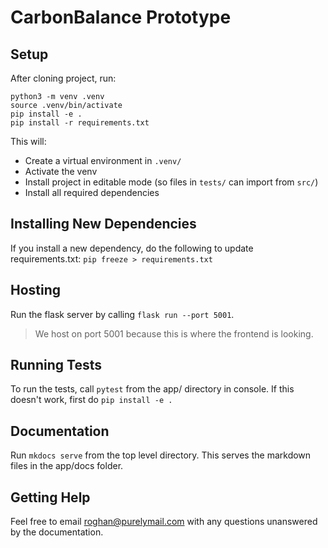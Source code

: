 # CarbonBalance Prototype



## Setup

After cloning project, run:

```
python3 -m venv .venv
source .venv/bin/activate
pip install -e .
pip install -r requirements.txt
```
This will:
- Create a virtual environment in `.venv/`
- Activate the venv
- Install project in editable mode (so files in `tests/` can import from `src/`)
- Install all required dependencies

## Installing New Dependencies

If you install a new dependency, do the following to update requirements.txt:
`pip freeze > requirements.txt`

## Hosting

Run the flask server by calling `flask run --port 5001`.
> We host on port 5001 because this is where the frontend is looking.

## Running Tests

To run the tests, call `pytest` from the app/ directory in console. If this doesn't work, first do `pip install -e .`

## Documentation

Run `mkdocs serve` from the top level directory. This serves the markdown files in the app/docs folder.

## Getting Help

Feel free to email roghan@purelymail.com with any questions unanswered by the documentation.

